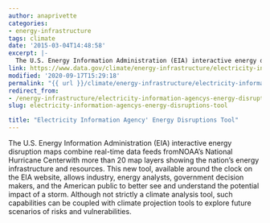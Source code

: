 ```yaml
---
author: anaprivette
categories:
- energy-infrastructure
tags: climate
date: '2015-03-04T14:48:58'
excerpt: |-
  The U.S. Energy Information Administration (EIA) interactive energy disruption maps combine real-time data feeds from NOAA's National Hurricane Center with more than 20 map layers showing the nation's energy infrastructure and resources. This new tool, available around the clock on the EIA…
link: https://www.data.gov/climate/energy-infrastructure/electricity-information-agencys-energy-disruptions-tool/
modified: '2020-09-17T15:29:18'
permalink: "{{ url }}/climate/energy-infrastructure/electricity-information-agencys-energy-disruptions-tool/"
redirect_from:
- /energy-infrastructure/electricity-information-agencys-energy-disruptions-tool/
slug: electricity-information-agencys-energy-disruptions-tool

title: "Electricity Information Agency' Energy Disruptions Tool"
---
```


The U.S. Energy Information Administration (EIA) interactive energy disruption maps combine real-time data feeds fromNOAA’s National Hurricane Centerwith more than 20 map layers showing the nation’s energy infrastructure and resources. This new tool, available around the clock on the EIA website, allows industry, energy analysts, government decision makers, and the American public to better see and understand the potential impact of a storm. Although not strictly a climate analysis tool, such capabilities can be coupled with climate projection tools to explore future scenarios of risks and vulnerabilities.
